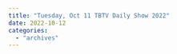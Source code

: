 ```yaml
---
title: "Tuesday, Oct 11 TBTV Daily Show 2022"
date: 2022-10-12
categories: 
  - "archives"
---
```



